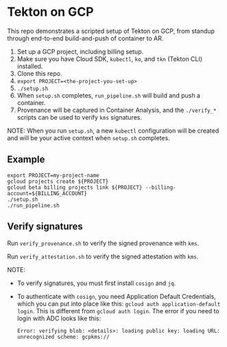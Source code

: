 # Tekton on GCP
This repo demonstrates a scripted setup of Tekton on GCP, from standup through end-to-end
build-and-push of container to AR.

1. Set up a GCP project, including billing setup.
2. Make sure you have Cloud SDK, `kubectl`, `ko`, and `tkn` (Tekton CLI) installed.
3. Clone this repo.
4. `export PROJECT=<the-project-you-set-up>`
5. `./setup.sh`
6. When `setup.sh` completes, `run_pipeline.sh` will build and push a container.
7. Provenance will be captured in Container Analysis, and the `./verify_*`
   scripts can be used to verify `kms` signatures.

NOTE: When you run `setup.sh`, a new `kubectl` configuration will be created and
will be your active context when `setup.sh` completes.

## Example

```shell
export PROJECT=my-project-name
gcloud projects create ${PROJECT}
gcloud beta billing projects link ${PROJECT} --billing-account=${BILLING_ACCOUNT}
./setup.sh
./run_pipeline.sh
```

## Verify signatures

Run `verify_provenance.sh` to verify the signed provenance with `kms`.

Run `verify_attestation.sh` to verify the signed attestation with `kms`.

NOTE:
- To verify signatures, you must first install `cosign` and `jq`.
- To authenticate with `cosign`, you need Application Default Credentials, which
  you can put into place like this: `gcloud auth application-default login`.
  This is different from `gcloud auth login`.
  The error if you need to login with ADC looks like this:

  ```
  Error: verifying blob: <details>: loading public key: loading URL: unrecognized scheme: gcpkms://
  ```
